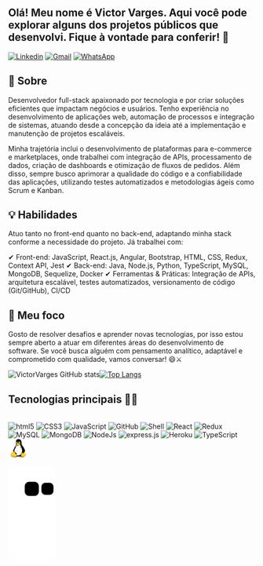 ## Olá! Meu nome é Victor Varges. Aqui você pode explorar alguns dos projetos públicos que desenvolvi. Fique à vontade para conferir! 👋 

[![Linkedin](https://img.shields.io/badge/LinkedIn-0077B5?style=for-the-badge&logo=linkedin&logoColor=white)](https://www.linkedin.com/in/victor-varges)
[![Gmail](https://img.shields.io/badge/Gmail-D14836?style=for-the-badge&logo=gmail&logoColor=white)](https://is.gd/vvngZ6)
[![WhatsApp](https://img.shields.io/badge/WhatsApp-25D366?style=for-the-badge&logo=whatsapp&logoColor=white)](https://api.whatsapp.com/send?phone=5511968720690&text=Victor%20Ryan%2C%20here!)

## 🚀 Sobre
Desenvolvedor full-stack apaixonado por tecnologia e por criar soluções eficientes que impactam negócios e usuários. Tenho experiência no desenvolvimento de aplicações web, automação de processos e integração de sistemas, atuando desde a concepção da ideia até a implementação e manutenção de projetos escaláveis.

Minha trajetória inclui o desenvolvimento de plataformas para e-commerce e marketplaces, onde trabalhei com integração de APIs, processamento de dados, criação de dashboards e otimização de fluxos de pedidos. Além disso, sempre busco aprimorar a qualidade do código e a confiabilidade das aplicações, utilizando testes automatizados e metodologias ágeis como Scrum e Kanban.

## 💡 Habilidades
Atuo tanto no front-end quanto no back-end, adaptando minha stack conforme a necessidade do projeto. Já trabalhei com:

✔ Front-end: JavaScript, React.js, Angular, Bootstrap, HTML, CSS, Redux, Context API, Jest
✔ Back-end: Java, Node.js, Python, TypeScript, MySQL, MongoDB, Sequelize, Docker
✔ Ferramentas & Práticas: Integração de APIs, arquitetura escalável, testes automatizados, versionamento de código (Git/GitHub), CI/CD

## 🎯 Meu foco
Gosto de resolver desafios e aprender novas tecnologias, por isso estou sempre aberto a atuar em diferentes áreas do desenvolvimento de software. Se você busca alguém com pensamento analítico, adaptável e comprometido com qualidade, vamos conversar! 😄⚔️

![VictorVarges GitHub stats](https://github-readme-stats.vercel.app/api?username=VictorVarges&show_icons=true&theme=dark)[![Top Langs](https://github-readme-stats.vercel.app/api/top-langs/?username=VictorVarges&layout=compact&theme=dark)](https://github.com/anuraghazra/github-readme-stats)


## Tecnologias principais 👨‍💻
<div style="display: inline-block"><br/>
<img alt="html5"src="https://img.shields.io/badge/HTML5-E34F26?style=for-the-badge&logo=html5&logoColor=white">
<img alt="CSS3"src="https://img.shields.io/badge/CSS3-1572B6?style=for-the-badge&logo=css3&logoColor=white">
<img alt="JavaScript"src="https://img.shields.io/badge/JavaScript-F7DF1E?style=for-the-badge&logo=javascript&logoColor=black">
<img alt="GitHub"src="https://img.shields.io/badge/GitHub-100000?style=for-the-badge&logo=github&logoColor=white">
<img alt="Shell"src="https://img.shields.io/badge/Shell_Script-121011?style=for-the-badge&logo=gnu-bash&logoColor=white">
<img alt="React"src="https://img.shields.io/badge/React-20232A?style=for-the-badge&logo=react&logoColor=61DAFB">
<img alt="Redux"src="https://img.shields.io/badge/Redux-593D88?style=for-the-badge&logo=redux&logoColor=white">
<img alt="MySQL"src="https://img.shields.io/badge/MySQL-00000F?style=for-the-badge&logo=mysql&logoColor=white">
<img alt="MongoDB"src="https://img.shields.io/badge/MongoDB-4EA94B?style=for-the-badge&logo=mongodb&logoColor=white">
<img alt="NodeJs"src="https://img.shields.io/badge/Node.js-43853D?style=for-the-badge&logo=node.js&logoColor=white">
<img alt="express.js"src="https://img.shields.io/badge/Express.js-404D59?style=for-the-badge">
<img alt="Heroku"src="https://img.shields.io/badge/Heroku-430098?style=for-the-badge&logo=heroku&logoColor=white">
<img alt="TypeScript"src="https://img.shields.io/badge/TypeScript-007ACC?style=for-the-badge&logo=typescript&logoColor=white">
<img align="center" alt="linux" height="40" width="40" src="https://raw.githubusercontent.com/devicons/devicon/master/icons/linux/linux-original.svg">
</div><br/>

![Snake animation](https://github.com/VictorVarges/VictorVarges/blob/output/github-contribution-grid-snake.svg)


 

<!--
**VictorVarges/victorvarges** is a ✨ _special_ ✨ repository because its `README.md` (this file) appears on your GitHub profile.

Here are some ideas to get you started:

- 🔭 I’m currently working on ...
- 🌱 I’m currently learning ...
- 👯 I’m looking to collaborate on ...
- 🤔 I’m looking for help with ...
- 💬 Ask me about ...
- 📫 How to reach me: ...
- 😄 Pronouns: ...
- ⚡ Fun fact: ...
-->
